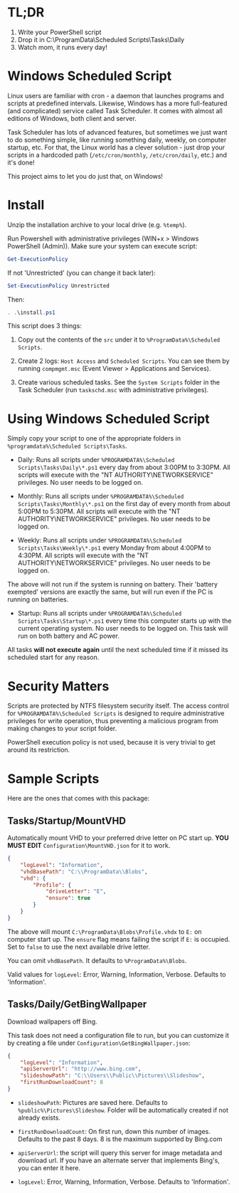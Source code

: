 TL;DR
=====
1. Write your PowerShell script
2. Drop it in C:\ProgramData\Scheduled Scripts\Tasks\Daily
3. Watch mom, it runs every day!


Windows Scheduled Script
========================
Linux users are familiar with cron - a daemon that launches programs and scripts at predefined 
intervals. Likewise, Windows has a more full-featured (and complicated) service called Task Scheduler. It 
comes with almost all editions of Windows, both client and server.

Task Scheduler has lots of advanced features, but sometimes we just want to do something simple, 
like running something daily, weekly, on computer startup, etc. For that, the Linux world has a 
clever solution - just drop your scripts in a hardcoded path (`/etc/cron/monthly`, 
`/etc/cron/daily`, etc.) and it's done!

This project aims to let you do just that, on Windows!


Install
=======
Unzip the installation archive to your local drive (e.g. `%temp%`).

Run Powershell with administrative privileges (WIN+x > Windows PowerShell (Admin)). Make sure your 
system can execute script:

```powershell
Get-ExecutionPolicy
```

If not 'Unrestricted' (you can change it back later):

```powershell
Set-ExecutionPolicy Unrestricted
```

Then:

```powershell
. .\install.ps1
```

This script does 3 things:

1. Copy out the contents of the `src` under it to `%ProgramData%\Scheduled Scripts`.

2. Create 2 logs: `Host Access` and `Scheduled Scripts`. You can see them by running 
`compmgmt.msc` (Event Viewer > Applications and Services).

3. Create various scheduled tasks. See the `System Scripts` folder in the Task Scheduler 
(run `taskschd.msc` with administrative privileges).


Using Windows Scheduled Script
==============================
Simply copy your script to one of the appropriate folders in `%programdata%\Scheduled Scripts\Tasks`.

- Daily: Runs all scripts under `%PROGRAMDATA%\Scheduled Scripts\Tasks\Daily\*.ps1` every day from about 3:00PM to 3:30PM. All scripts will execute with the "NT AUTHORITY\NETWORKSERVICE" privileges. No user needs to be logged on. 

- Monthly: Runs all scripts under `%PROGRAMDATA%\Scheduled Scripts\Tasks\Monthly\*.ps1` on the first day of every month from about 5:00PM to 5:30PM. All scripts will execute with the "NT AUTHORITY\NETWORKSERVICE" privileges. No user needs to be logged on.

- Weekly: Runs all scripts under `%PROGRAMDATA%\Scheduled Scripts\Tasks\Weekly\*.ps1` every Monday from about 4:00PM to 4:30PM. All scripts will execute with the "NT AUTHORITY\NETWORKSERVICE" privileges. No user needs to be logged on.

The above will not run if the system is running on battery. Their 'battery exempted' versions are exactly the same, but will run even if the PC is running on batteries.

- Startup: Runs all scripts under `%PROGRAMDATA%\Scheduled Scripts\Tasks\Startup\*.ps1` every time this computer starts up with the current operating system. No user needs to be logged on. This task will run on both battery and AC power.

All tasks **will not execute again** until the next scheduled time if it missed its scheduled start for any reason.


Security Matters
================
Scripts are protected by NTFS filesystem security itself. The access control for `%PROGRAMDATA%\Scheduled Scripts` is designed to require administrative privileges for write operation, thus preventing a malicious program from making changes to your script folder.

PowerShell execution policy is not used, because it is very trivial to get around its restriction.


Sample Scripts
==============
Here are the ones that comes with this package:

Tasks/Startup/MountVHD
----------------------
Automatically mount VHD to your preferred drive letter on PC start up. **YOU MUST EDIT** `Configuration\MountVHD.json` for it to work.

```json
{
    "logLevel": "Information",
    "vhdBasePath": "C:\\ProgramData\\Blobs",
    "vhd": {
        "Profile": {
            "driveLetter": "E",
            "ensure": true
        }
    }
}
```

The above will mount `C:\ProgramData\Blobs\Profile.vhdx` to `E:` on computer start up. The `ensure` flag 
means failing the script if `E:` is occupied. Set to `false` to use the next available drive letter.

You can omit `vhdBasePath`. It defaults to `%ProgramData%\Blobs`.

Valid values for `logLevel`: Error, Warning, Information, Verbose. Defaults to 'Information'.


Tasks/Daily/GetBingWallpaper
----------------------------
Download wallpapers off Bing.

This task does not need a configuration file to run, but you can customize it by creating a file under `Configuration\GetBingWallpaper.json`:

```json
{
    "logLevel": "Information",
    "apiServerUrl": "http://www.bing.com",
    "slideshowPath": "C:\\Users\\Public\\Pictures\\Slideshow",
    "firstRunDownloadCount": 8
}
```

- `slideshowPath`: Pictures are saved here. Defaults to `%public%\Pictures\Slideshow`. Folder will be automatically created if not already exists.

- `firstRunDownloadCount`: On first run, down this number of images. Defaults to the past 8 days. 8 is the maximum supported by Bing.com

- `apiServerUrl`: the script will query this server for image metadata and download url. If you have an alternate server that implements Bing's, you can enter it here.

- `logLevel`: Error, Warning, Information, Verbose. Defaults to 'Information'.
